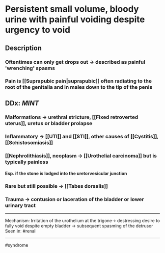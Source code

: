 #  Persistent small volume, bloody urine with painful voiding despite urgency to void
## Description
### Oftentimes can only get drops out -> described as painful 'wrenching' spasms
### Pain is [[Suprapubic pain|suprapubic]] often radiating to the root of the genitalia and in males down to the tip of the penis
## DDx: *MINT*
### Malformations -> urethral stricture, [[Fixed retroverted uterus]], uretus or bladder prolapse
### Inflammatory -> [[UTI]] and [[STI]], other causes of [[Cystitis]], [[Schistosomiasis]]
### [[Nephrolithiasis]], neoplasm -> [[Urothelial carcinoma]] but is typically painless
#### Esp. if the stone is lodged into the uretorvesicular junction 
### Rare but still possible -> [[Tabes dorsalis]]
### Trauma -> contusion or laceration of the bladder or lower urinary tract

---
Mechanism: Irritation of the urothelium at the trigone-> destressing desire to fully void despite empty bladder -> subsequent spasming of the detrusor
Seen in: #renal 

---
#syndrome 